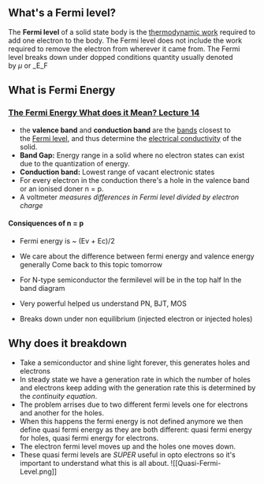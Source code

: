 ## What's a Fermi level?
The **Fermi level** of a solid state body is the [thermodynamic work](https://en.wikipedia.org/wiki/Thermodynamic_work) required to add one electron to the body. The Fermi level does not include the work required to remove the electron from wherever it came from. The Fermi level breaks down under dopped conditions
quantity usually denoted by _µ_ or _E_F

## What is Fermi Energy

### [The Fermi Energy What does it Mean? Lecture 14](https://www.youtube.com/watch?v=sH5HkF-9X2c&list=PLmfHzApbF5dYnZTqPDsJj31mOQtD7vDT2&index=15)
- the **valence band** and **conduction band** are the [bands](https://en.wikipedia.org/wiki/Electronic_band_structure "Electronic band structure") closest to the [Fermi level](https://en.wikipedia.org/wiki/Fermi_level "Fermi level"), and thus determine the [electrical conductivity](https://en.wikipedia.org/wiki/Electrical_conductivity "Electrical conductivity") of the solid.
- **Band Gap:** Energy range in a solid where no electron states can exist due to the quantization of energy.
- **Conduction band:**  Lowest range of vacant electronic states
- For every electron in the conduction there's a hole in the valence band or an ionised doner n = p.
- A voltmeter _measures differences in Fermi level divided by electron charge_

#### Consiquences of n = p
- Fermi energy is ~ (Ev + Ec)/2
- We care about the difference between fermi energy and valence energy generally
Come back to this topic tomorrow


- For N-type semiconductor the fermilevel will be in the top half In the band diagram 
- Very powerful helped us understand PN, BJT, MOS
- Breaks down under non equilibrium (injected electron or injected holes)

## Why does it breakdown
- Take a semiconductor and shine light forever, this generates holes and electrons
- In steady state we have a generation rate in which the number of holes and electrons keep adding with the generation rate this is determined by the _continuity equation_.
- The problem arrises due to two different fermi levels one for electrons and another for the holes.
- When this happens the fermi energy is not defined anymore we then define quasi fermi energy as they are both different: quasi fermi energy for holes, quasi fermi energy for electrons.
- The electron fermi level moves up and the holes one moves down.
- These quasi fermi levels are _SUPER_ useful in opto electrons so it's important to understand what this is all about. 
 ![[Quasi-Fermi-Level.png]]